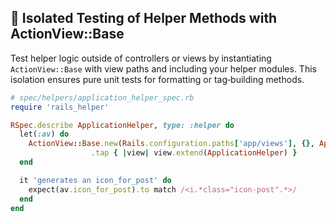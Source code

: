 ## 🧪 Isolated Testing of Helper Methods with ActionView::Base
Test helper logic outside of controllers or views by instantiating `ActionView::Base` with view paths and including your helper modules. This isolation ensures pure unit tests for formatting or tag‑building methods.

```ruby
# spec/helpers/application_helper_spec.rb
require 'rails_helper'

RSpec.describe ApplicationHelper, type: :helper do
  let(:av) do
    ActionView::Base.new(Rails.configuration.paths['app/views'], {}, ApplicationController.new)
                  .tap { |view| view.extend(ApplicationHelper) }
  end

  it 'generates an icon_for_post' do
    expect(av.icon_for_post).to match /<i.*class="icon-post".*>/
  end
end
```